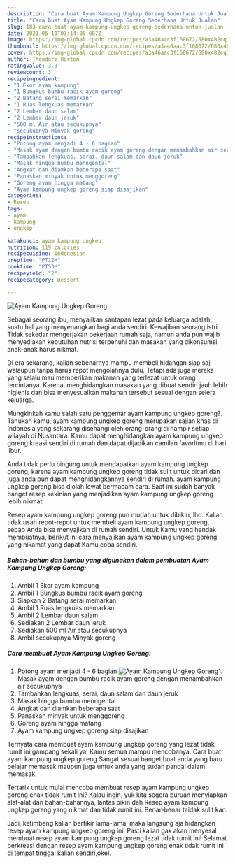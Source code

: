 ```yaml
---
description: "Cara buat Ayam Kampung Ungkep Goreng Sederhana Untuk Jualan"
title: "Cara buat Ayam Kampung Ungkep Goreng Sederhana Untuk Jualan"
slug: 183-cara-buat-ayam-kampung-ungkep-goreng-sederhana-untuk-jualan
date: 2021-05-11T03:14:05.007Z
image: https://img-global.cpcdn.com/recipes/a3a46aac3f168672/680x482cq70/ayam-kampung-ungkep-goreng-foto-resep-utama.jpg
thumbnail: https://img-global.cpcdn.com/recipes/a3a46aac3f168672/680x482cq70/ayam-kampung-ungkep-goreng-foto-resep-utama.jpg
cover: https://img-global.cpcdn.com/recipes/a3a46aac3f168672/680x482cq70/ayam-kampung-ungkep-goreng-foto-resep-utama.jpg
author: Theodore Horton
ratingvalue: 3.3
reviewcount: 3
recipeingredient:
- "1 Ekor ayam kampung"
- "1 Bungkus bumbu racik ayam goreng"
- "2 Batang serai memarkan"
- "1 Ruas lengkuas memarkan"
- "2 Lembar daun salam"
- "2 Lembar daun jeruk"
- "500 ml Air atau secukupnya"
- "secukupnya Minyak goreng"
recipeinstructions:
- "Potong ayam menjadi 4 - 6 bagian"
- "Masak ayam dengan bumbu racik ayam goreng dengan menambahkan air secukupnya"
- "Tambahkan lengkuas, serai, daun salam dan daun jeruk"
- "Masak hingga bumbu menngental"
- "Angkat dan diamkan beberapa saat"
- "Panaskan minyak untuk menggoreng"
- "Goreng ayam hingga matang"
- "Ayam kampung ungkep goreng siap disajikan"
categories:
- Resep
tags:
- ayam
- kampung
- ungkep

katakunci: ayam kampung ungkep 
nutrition: 119 calories
recipecuisine: Indonesian
preptime: "PT12M"
cooktime: "PT53M"
recipeyield: "2"
recipecategory: Dessert

---
```



![Ayam Kampung Ungkep Goreng](https://img-global.cpcdn.com/recipes/a3a46aac3f168672/680x482cq70/ayam-kampung-ungkep-goreng-foto-resep-utama.jpg)

Sebagai seorang ibu, menyajikan santapan lezat pada keluarga adalah suatu hal yang menyenangkan bagi anda sendiri. Kewajiban seorang istri Tidak sekedar mengerjakan pekerjaan rumah saja, namun anda pun wajib menyediakan kebutuhan nutrisi terpenuhi dan masakan yang dikonsumsi anak-anak harus nikmat.

Di era  sekarang, kalian sebenarnya mampu membeli hidangan siap saji walaupun tanpa harus repot mengolahnya dulu. Tetapi ada juga mereka yang selalu mau memberikan makanan yang terlezat untuk orang tercintanya. Karena, menghidangkan masakan yang dibuat sendiri jauh lebih higienis dan bisa menyesuaikan makanan tersebut sesuai dengan selera keluarga. 



Mungkinkah kamu salah satu penggemar ayam kampung ungkep goreng?. Tahukah kamu, ayam kampung ungkep goreng merupakan sajian khas di Indonesia yang sekarang disenangi oleh orang-orang di hampir setiap wilayah di Nusantara. Kamu dapat menghidangkan ayam kampung ungkep goreng kreasi sendiri di rumah dan dapat dijadikan camilan favoritmu di hari libur.

Anda tidak perlu bingung untuk mendapatkan ayam kampung ungkep goreng, karena ayam kampung ungkep goreng tidak sulit untuk dicari dan juga anda pun dapat menghidangkannya sendiri di rumah. ayam kampung ungkep goreng bisa diolah lewat bermacam cara. Saat ini sudah banyak banget resep kekinian yang menjadikan ayam kampung ungkep goreng lebih nikmat.

Resep ayam kampung ungkep goreng pun mudah untuk dibikin, lho. Kalian tidak usah repot-repot untuk membeli ayam kampung ungkep goreng, sebab Anda bisa menyajikan di rumah sendiri. Untuk Kamu yang hendak membuatnya, berikut ini cara menyajikan ayam kampung ungkep goreng yang nikamat yang dapat Kamu coba sendiri.

<!--inarticleads1-->

##### Bahan-bahan dan bumbu yang digunakan dalam pembuatan Ayam Kampung Ungkep Goreng:

1. Ambil 1 Ekor ayam kampung
1. Ambil 1 Bungkus bumbu racik ayam goreng
1. Siapkan 2 Batang serai memarkan
1. Ambil 1 Ruas lengkuas memarkan
1. Ambil 2 Lembar daun salam
1. Sediakan 2 Lembar daun jeruk
1. Sediakan 500 ml Air atau secukupnya
1. Ambil secukupnya Minyak goreng




<!--inarticleads2-->

##### Cara membuat Ayam Kampung Ungkep Goreng:

1. Potong ayam menjadi 4 - 6 bagian
<img src="https://img-global.cpcdn.com/steps/df80a081403a96a3/160x128cq70/ayam-kampung-ungkep-goreng-langkah-memasak-1-foto.jpg" alt="Ayam Kampung Ungkep Goreng">1. Masak ayam dengan bumbu racik ayam goreng dengan menambahkan air secukupnya
1. Tambahkan lengkuas, serai, daun salam dan daun jeruk
1. Masak hingga bumbu menngental
1. Angkat dan diamkan beberapa saat
1. Panaskan minyak untuk menggoreng
1. Goreng ayam hingga matang
1. Ayam kampung ungkep goreng siap disajikan




Ternyata cara membuat ayam kampung ungkep goreng yang lezat tidak rumit ini gampang sekali ya! Kamu semua mampu mencobanya. Cara buat ayam kampung ungkep goreng Sangat sesuai banget buat anda yang baru belajar memasak maupun juga untuk anda yang sudah pandai dalam memasak.

Tertarik untuk mulai mencoba membuat resep ayam kampung ungkep goreng enak tidak rumit ini? Kalau ingin, yuk kita segera buruan menyiapkan alat-alat dan bahan-bahannya, lantas bikin deh Resep ayam kampung ungkep goreng yang nikmat dan tidak rumit ini. Benar-benar taidak sulit kan. 

Jadi, ketimbang kalian berfikir lama-lama, maka langsung aja hidangkan resep ayam kampung ungkep goreng ini. Pasti kalian gak akan menyesal membuat resep ayam kampung ungkep goreng lezat tidak rumit ini! Selamat berkreasi dengan resep ayam kampung ungkep goreng enak tidak rumit ini di tempat tinggal kalian sendiri,oke!.

